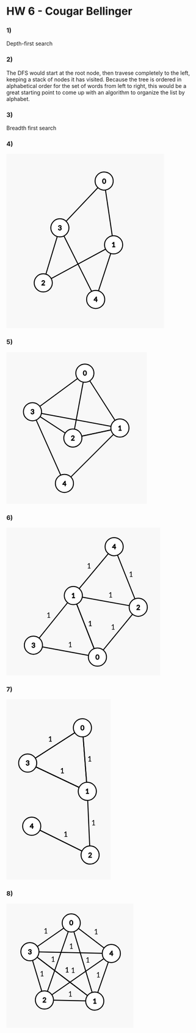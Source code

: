 # HW 6 - Cougar Bellinger

### 1)
Depth-first search

### 2)
The DFS would start at the root node, then travese completely to the left, keeping a stack of nodes it has visited. Because the tree is ordered in alphabetical order for the set of words from left to right, this would be a great starting point to come up with an algorithm to organize the list by alphabet.

### 3)
Breadth first search 

### 4)
![1746675491942](image/hw6/1746675491942.png)

### 5)
![1746675589589](image/hw6/1746675589589.png)

### 6)
![1746675940597](image/hw6/1746675940597.png)

### 7)
![1746676315630](image/hw6/1746676315630.png)

### 8)
![1746676461177](image/hw6/1746676461177.png)